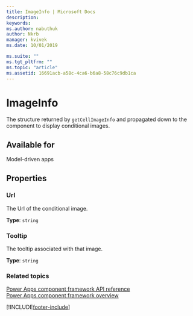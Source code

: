 ```yaml
---
title: ImageInfo | Microsoft Docs
description: 
keywords:
ms.author: nabuthuk
author: Nkrb
manager: kvivek
ms.date: 10/01/2019

ms.suite: ""
ms.tgt_pltfrm: ""
ms.topic: "article"
ms.assetid: 16691acb-a58c-4ca6-b6a8-58c76c9db1ca
---
```


# ImageInfo

The structure returned by `getCellImageInfo` and propagated down to the component to display conditional images.

## Available for 

Model-driven apps

## Properties

### Url

The Url of the conditional image.

**Type**: `string`

### Tooltip

The tooltip associated with that image.

**Type**: `string`


### Related topics

[Power Apps component framework API reference](../reference/index.md)<br/>
[Power Apps component framework overview](../overview.md)

[!INCLUDE[footer-include](../../../includes/footer-banner.md)]